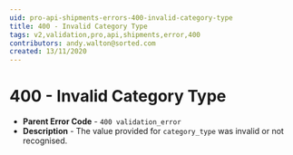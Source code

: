 ```yaml
---
uid: pro-api-shipments-errors-400-invalid-category-type
title: 400 - Invalid Category Type
tags: v2,validation,pro,api,shipments,error,400
contributors: andy.walton@sorted.com
created: 13/11/2020
---
```

# 400 - Invalid Category Type

* **Parent Error Code** - `400 validation_error`
* **Description** - The value provided for `category_type` was invalid or not recognised.